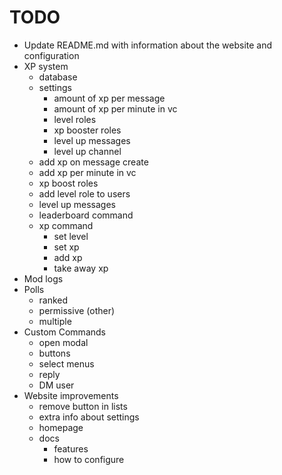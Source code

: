 # TODO
- Update README.md with information about the website and configuration
- XP system
    - database
    - settings
        - amount of xp per message
        - amount of xp per minute in vc
        - level roles
        - xp booster roles
        - level up messages
        - level up channel
    - add xp on message create
    - add xp per minute in vc
    - xp boost roles
    - add level role to users
    - level up messages
    - leaderboard command
    - xp command
        - set level
        - set xp
        - add xp
        - take away xp
- Mod logs
- Polls
    - ranked
    - permissive (other)
    - multiple
- Custom Commands
    - open modal
    - buttons
    - select menus
    - reply
    - DM user
- Website improvements 
    - remove button in lists
    - extra info about settings
    - homepage
    - docs
        - features
        - how to configure